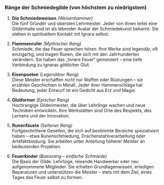 ### Ränge der Schmiedegilde (von höchstem zu niedrigstem)

1. **Die Schmiedeweisen** _(Weisenhammer)_  
    Die fünf Gründer und obersten Lehrmeister. Jeder von ihnen leitet eine Gildenhalle und ist als lebender Avatar der Schmiedekunst bekannt. Sie stehen in spirituellem Kontakt mit Ignara selbst.
    
2. **Flammenrufer** _(Mythischer Rang)_  
    Schmiede, die das Feuer sprechen hören. Ihre Werke sind legendär, oft einzigartig, und tragen Runen, die sich mit den Jahrhunderten verändern. Sie haben das „Innere Feuer“ gemeistert – eine tiefe Verbindung zu Ignaras göttlicher Glut.
    
3. **Eisenpoeten** _(Legendärer Rang)_  
    Diese Meister erschaffen nicht nur Waffen oder Rüstungen – sie erzählen Geschichten in Metall. Jeder ihrer Hammerschläge hat Bedeutung, jeder Entwurf ist ein Gedicht aus Erz und Magie.
    
4. **Glutformer** _(Epischer Rang)_  
    Hochrangige Gildenmeister, die über Lehrlinge wachen und neue Techniken entwickeln. Ihre Werkstätten sind Orte des Respekts, des Lernens und der Innovation.
    
5. **Runenfäuste** _(Seltener Rang)_  
    Fortgeschrittene Gesellen, die sich auf bestimmte Bereiche spezialisiert haben – etwa Runenschmiedung, Drachenstahlverarbeitung oder Artefaktbindung. Sie arbeiten unter Anleitung höherer Meister an bedeutenden Projekten.
    
6. **Feuerkinder** _(Basisrang – einfache Schmiede)_  
    Die Basis der Gilde. Lehrlinge, reisende Handwerker oder neu aufgenommene Mitglieder. Sie erhalten Grundlagenwissen, erledigen Reparaturen und unterstützen die Meister – stets mit dem Ziel, eines Tages das Feuer selbst zu formen.
